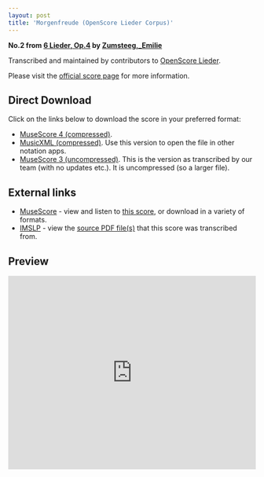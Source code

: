 ```yaml
---
layout: post
title: 'Morgenfreude (OpenScore Lieder Corpus)'
---
```


__No.2 from [6 Lieder, Op.4](https://fourscoreandmore.org/openscore/lieder/Zumsteeg%2C_Emilie/6_Lieder%2C_Op.4/) by [Zumsteeg,_Emilie](https://fourscoreandmore.org/openscore/lieder/Zumsteeg%2C_Emilie)__

Transcribed and maintained by contributors to [OpenScore Lieder].

Please visit the [official score page] for more information.

[official score page]: https://musescore.com/openscore-lieder-corpus/scores/6160298
[OpenScore Lieder]: https://musescore.com/openscore-lieder-corpus

## Direct Download

Click on the links below to download the score in your preferred format:
- [MuseScore 4 (compressed)](https://fourscoreandmore.org/openscore/lieder/Zumsteeg%2C_Emilie/6_Lieder%2C_Op.4/2_Morgenfreude.mscz).
- [MusicXML (compressed)](https://fourscoreandmore.org/openscore/lieder/Zumsteeg%2C_Emilie/6_Lieder%2C_Op.4/2_Morgenfreude.mxl). Use this version to open the file in other notation apps.
- [MuseScore 3 (uncompressed)](https://raw.githubusercontent.com/OpenScore/Lieder/refs/heads/main/scores/Zumsteeg%2C_Emilie/6_Lieder%2C_Op.4/2_Morgenfreude/lc6160298.mscx). This is the version as transcribed by our team (with no updates etc.). It is uncompressed (so a larger file).

## External links

- [MuseScore] - view and listen to [this score][MuseScore], or download in a variety of formats.
- [IMSLP] - view the [source PDF file(s)][IMSLP] that this score was transcribed from.

[MuseScore]: https://musescore.com/score/6160298
[IMSLP]: https://imslp.org/wiki/Special:ReverseLookup/619876

## Preview

<iframe width="100%" height="394" src="https://musescore.com/openscore-lieder-corpus/scores/6160298/embed" frameborder="0" allowfullscreen allow="autoplay; fullscreen"></iframe>
